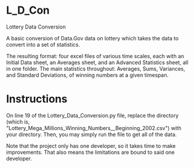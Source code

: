 # L_D_Con
Lottery Data Conversion

A basic conversion of Data.Gov data on lottery which takes the data to convert into a set of statistics.

The resulting format: four excel files of various time scales, each with an Initial Data sheet, an Averages sheet, and an Advanced Statistics sheet, all in one folder.
The main statistics throughout: Averages, Sums, Variances, and Standard Deviations, of winning numbers at a given timespan.

# Instructions

On line 19 of the Lottery_Data_Conversion.py file, replace the directory (which is, "Lottery_Mega_Millions_Winning_Numbers__Beginning_2002.csv") with
your directory. Then, you may simply run the file to get all of the data.

Note that the project only has one developer, so it takes time to make improvements. That also means the limitations are bound to said one developer.
